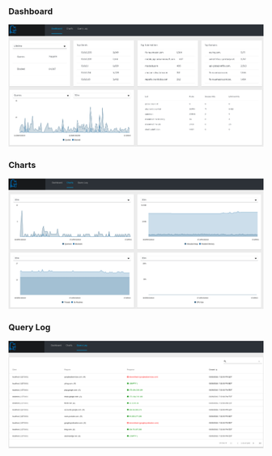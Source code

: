 ### Dashboard
![Dashboard Screenshot](screenshots/dashboard.png "Dashboard")

### Charts
![Charts Screenshot](screenshots/charts.png "Charts")

### Query Log
![Query Log Screenshot](screenshots/querylog.png "Query Log")

